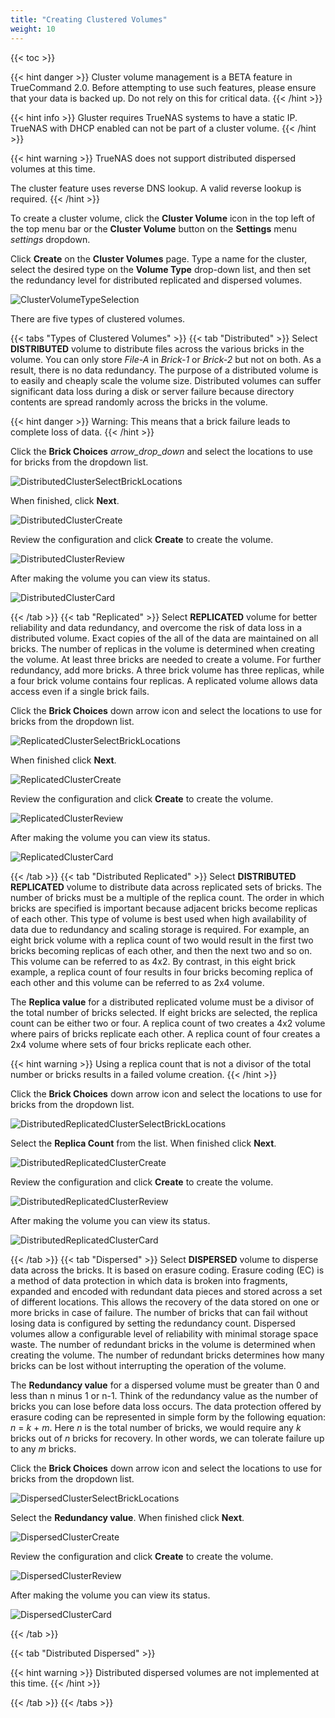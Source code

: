 ```yaml
---
title: "Creating Clustered Volumes"
weight: 10
---
```


{{< toc >}}

{{< hint danger >}}
Cluster volume management is a BETA feature in TrueCommand 2.0. 
Before attempting to use such features, please ensure that your data is backed up. 
Do not rely on this for critical data.
{{< /hint >}}

{{< hint info >}}
Gluster requires TrueNAS systems to have a static IP. TrueNAS with DHCP enabled can not be part of a cluster volume.
{{< /hint >}}

{{< hint warning >}}
TrueNAS does not support distributed dispersed volumes at this time.

The cluster feature uses reverse DNS lookup. A valid reverse lookup is required.
{{< /hint >}} 

To create a cluster volume, click the **Cluster Volume** icon <mat-icon role="img" fontset="mdi" aria-hidden="true" class="mat-icon mdi mdi-server-network mat-icon-no-color"></mat-icon> in the top left of the top menu bar or the **Cluster Volume** button on the **Settings** menu <i class="material-icons" aria-hidden="true" title="Settings">settings</i> dropdown.

Click **Create** on the **Cluster Volumes** page.
Type a name for the cluster, select the desired type on the **Volume Type** drop-down list, and then set the redundancy level for distributed replicated and dispersed volumes.

![ClusterVolumeTypeSelection](/images/TrueCommand/2.0/ClusterVolumeTypeSelection.png "Cluster Volume Type Selection")

There are five types of clustered volumes.

{{< tabs "Types of Clustered Volumes" >}}
{{< tab "Distributed" >}}
Select **DISTRIBUTED** volume to distribute files across the various bricks in the volume. 
You can only store *File-A* in *Brick-1* or *Brick-2* but not on both. 
As a result, there is no data redundancy. 
The purpose of a distributed volume is to easily and cheaply scale the volume size. 
Distributed volumes can suffer significant data loss during a disk or server failure because directory contents are spread randomly across the bricks in the volume. 

{{< hint danger >}}
Warning: This means that a brick failure leads to complete loss of data.
{{< /hint >}}

Click the **Brick Choices** <i class="material-icons" aria-hiddent="true" title="arrow_drop_down">arrow_drop_down</i> and select the locations to use for bricks from the dropdown list.

![DistributedClusterSelectBrickLocations](/images/TrueCommand/2.0/DistributedClusterSelectBrickLocations.png "DistributedClusterSelectBrickLocations")

When finished, click **Next**.

![DistributedClusterCreate](/images/TrueCommand/2.0/DistributedClusterCreate.png "DistributedClusterCreate")

Review the configuration and click **Create** to create the volume. 

![DistributedClusterReview](/images/TrueCommand/2.0/DistributedClusterReview.png "DistributedClusterReview")

After making the volume you can view its status.

![DistributedClusterCard](/images/TrueCommand/2.0/DistributedClusterCard.png "DistributedClusterCard")

{{< /tab >}}
{{< tab "Replicated" >}}
Select **REPLICATED** volume for better reliability and data redundancy, and overcome the risk of data loss in a distributed volume. 
Exact copies of the all of the data are maintained on all bricks. 
The number of replicas in the volume is determined when creating the volume. 
At least three bricks are needed to create a volume. 
For further redundancy, add more bricks. 
A three brick volume has three replicas, while a four brick volume contains four replicas. 
A replicated volume allows data access even if a single brick fails. 

Click the **Brick Choices** down arrow icon and select the locations to use for bricks from the dropdown list.

![ReplicatedClusterSelectBrickLocations](/images/TrueCommand/2.0/ReplicatedClusterSelectBrickLocations.png "ReplicatedClusterSelectBrickLocations")

When finished click **Next**.

![ReplicatedClusterCreate](/images/TrueCommand/2.0/ReplicatedClusterCreate.png "ReplicatedClusterCreate")

Review the configuration and click **Create** to create the volume. 

![ReplicatedClusterReview](/images/TrueCommand/2.0/ReplicatedClusterReview.png "ReplicatedClusterReview")

After making the volume you can view its status.

![ReplicatedClusterCard](/images/TrueCommand/2.0/ReplicatedClusterCard.png "ReplicatedClusterCard")

{{< /tab >}}
{{< tab "Distributed Replicated" >}}
Select **DISTRIBUTED REPLICATED** volume to distribute data across replicated sets of bricks. 
The number of bricks must be a multiple of the replica count. 
The order in which bricks are specified is important because adjacent bricks become replicas of each other. 
This type of volume is best used when high availability of data due to redundancy and scaling storage is required. 
For example, an eight brick volume with a replica count of two would result in the first two bricks becoming replicas of each other, and then the next two and so on. 
This volume can be referred to as 4x2. 
By contrast, in this eight brick example, a replica count of four results in four bricks becoming replica of each other and this volume can be referred to as 2x4 volume.

The **Replica value** for a distributed replicated volume must be a divisor of the total number of bricks selected. 
If eight bricks are selected, the replica count can be either two or four. 
A replica count of two creates a 4x2 volume where pairs of bricks replicate each other. 
A replica count of four creates a 2x4 volume where sets of four bricks replicate each other.

{{< hint warning >}}
Using a replica count that is not a divisor of the total number or bricks results in a failed volume creation.
{{< /hint >}}

Click the **Brick Choices** down arrow icon and select the locations to use for bricks from the dropdown list.

![DistributedReplicatedClusterSelectBrickLocations](/images/TrueCommand/2.0/DistributedReplicatedClusterSelectBrickLocations.png "DistributedReplicatedClusterSelectBrickLocations")

Select the **Replica Count** from the list. When finished click **Next**.

![DistributedReplicatedClusterCreate](/images/TrueCommand/2.0/DistributedReplicatedClusterCreate.png "DistributedReplicatedClusterCreate")

Review the configuration and click **Create** to create the volume. 

![DistributedReplicatedClusterReview](/images/TrueCommand/2.0/DistributedReplicatedClusterReview.png "DistributedReplicatedClusterReview")

After making the volume you can view its status.

![DistributedReplicatedClusterCard](/images/TrueCommand/2.0/DistributedReplicatedClusterCard.png "DistributedReplicatedClusterCard")


{{< /tab >}}
{{< tab "Dispersed" >}}
Select **DISPERSED** volume to disperse data across the bricks. 
It is based on erasure coding. 
Erasure coding (EC) is a method of data protection in which data is broken into fragments, expanded and encoded with redundant data pieces and stored across a set of different locations. 
This allows the recovery of the data stored on one or more bricks in case of failure. 
The number of bricks that can fail without losing data is configured by setting the redundancy count. 
Dispersed volumes allow a configurable level of reliability with minimal storage space waste. 
The number of redundant bricks in the volume is determined when creating the volume. 
The number of redundant bricks determines how many bricks can be lost without interrupting the operation of the volume.

The **Redundancy value** for a dispersed volume must be greater than 0 and less than n minus 1 or n-1. 
Think of the redundancy value as the number of bricks you can lose before data loss occurs. 
The data protection offered by erasure coding can be represented in simple form by the following equation: *n* = *k* + *m*. 
Here *n* is the total number of bricks, we would require any *k* bricks out of *n* bricks for recovery. 
In other words, we can tolerate failure up to any *m* bricks.

Click the **Brick Choices** down arrow icon and select the locations to use for bricks from the dropdown list.

![DispersedClusterSelectBrickLocations](/images/TrueCommand/2.0/DispersedClusterSelectBrickLocations.png "DispersedClusterSelectBrickLocations")

Select the **Redundancy value**. When finished click **Next**.

![DispersedClusterCreate](/images/TrueCommand/2.0/DispersedClusterCreate.png "DispersedClusterCreate")

Review the configuration and click **Create** to create the volume. 

![DispersedClusterReview](/images/TrueCommand/2.0/DispersedClusterReview.png "DispersedClusterReview")

After making the volume you can view its status.

![DispersedClusterCard](/images/TrueCommand/2.0/DispersedClusterCard.png "DispersedClusterCard")

{{< /tab >}}

{{< tab "Distributed Dispersed" >}}

{{< hint warning >}}
Distributed dispersed volumes are not implemented at this time.
{{< /hint >}} 

{{< /tab >}}
{{< /tabs >}}
